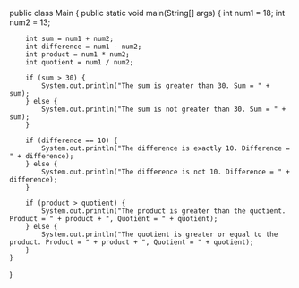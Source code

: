 public class Main {
    public static void main(String[] args) {
        int num1 = 18;
        int num2 = 13;

        int sum = num1 + num2;
        int difference = num1 - num2;
        int product = num1 * num2;
        int quotient = num1 / num2;
        
        if (sum > 30) {
            System.out.println("The sum is greater than 30. Sum = " + sum);
        } else {
            System.out.println("The sum is not greater than 30. Sum = " + sum);
        }

        if (difference == 10) {
            System.out.println("The difference is exactly 10. Difference = " + difference);
        } else {
            System.out.println("The difference is not 10. Difference = " + difference);
        }

        if (product > quotient) {
            System.out.println("The product is greater than the quotient. Product = " + product + ", Quotient = " + quotient);
        } else {
            System.out.println("The quotient is greater or equal to the product. Product = " + product + ", Quotient = " + quotient);
        }
    }
}
